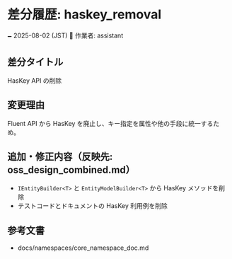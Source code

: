 # 差分履歴: haskey_removal

🗕 2025-08-02 (JST)
🧐 作業者: assistant

## 差分タイトル
HasKey API の削除

## 変更理由
Fluent API から HasKey を廃止し、キー指定を属性や他の手段に統一するため。

## 追加・修正内容（反映先: oss_design_combined.md）
- `IEntityBuilder<T>` と `EntityModelBuilder<T>` から HasKey メソッドを削除
- テストコードとドキュメントの HasKey 利用例を削除

## 参考文書
- docs/namespaces/core_namespace_doc.md
